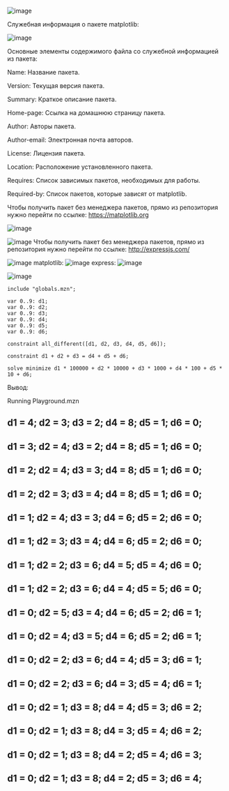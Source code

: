 ![image](https://github.com/user-attachments/assets/6c158b97-4e3c-4d2c-95ec-cce019e96037)

Служебная информация о пакете matplotlib:

![image](https://github.com/user-attachments/assets/27c588c9-7667-4c9b-90d6-5b7cb1b36560)

Основные элементы содержимого файла со служебной информацией из пакета:

Name: Название пакета.

Version: Текущая версия пакета.

Summary: Краткое описание пакета.

Home-page: Ссылка на домашнюю страницу пакета.

Author: Авторы пакета.

Author-email: Электронная почта авторов.

License: Лицензия пакета.

Location: Расположение установленного пакета.

Requires: Список зависимых пакетов, необходимых для работы.

Required-by: Список пакетов, которые зависят от matplotlib.

Чтобы получить пакет без менеджера пакетов, прямо из репозитория нужно перейти по ссылке: https://matplotlib.org




![image](https://github.com/user-attachments/assets/b1061b22-8d0c-428c-8bb1-d1fdf2b4bb1a)

![image](https://github.com/user-attachments/assets/055cea4b-127d-4e35-a900-5ffc04a2ee96)
Чтобы получить пакет без менеджера пакетов, прямо из репозитория нужно перейти по ссылке: http://expressjs.com/


![image](https://github.com/user-attachments/assets/775ce48d-2319-4157-aadb-a7695dfe8cc4)
matplotlib:
![image](https://github.com/user-attachments/assets/dff1d6ee-af31-4c7a-ac5d-f341b1cfa275)
express:
![image](https://github.com/user-attachments/assets/5d069fae-e8d6-4b65-91fd-15d415d46529)




![image](https://github.com/user-attachments/assets/711c54e7-302a-460f-9cff-81584ba07e76)

```MiniZinc
include "globals.mzn";

var 0..9: d1;  
var 0..9: d2; 
var 0..9: d3;  
var 0..9: d4; 
var 0..9: d5;  
var 0..9: d6; 

constraint all_different([d1, d2, d3, d4, d5, d6]);

constraint d1 + d2 + d3 = d4 + d5 + d6;  

solve minimize d1 * 100000 + d2 * 10000 + d3 * 1000 + d4 * 100 + d5 * 10 + d6;
```
Вывод:

Running Playground.mzn

d1 = 4;
d2 = 3;
d3 = 2;
d4 = 8;
d5 = 1;
d6 = 0;
----------
d1 = 3;
d2 = 4;
d3 = 2;
d4 = 8;
d5 = 1;
d6 = 0;
----------
d1 = 2;
d2 = 4;
d3 = 3;
d4 = 8;
d5 = 1;
d6 = 0;
----------
d1 = 2;
d2 = 3;
d3 = 4;
d4 = 8;
d5 = 1;
d6 = 0;
----------
d1 = 1;
d2 = 4;
d3 = 3;
d4 = 6;
d5 = 2;
d6 = 0;
----------
d1 = 1;
d2 = 3;
d3 = 4;
d4 = 6;
d5 = 2;
d6 = 0;
----------
d1 = 1;
d2 = 2;
d3 = 6;
d4 = 5;
d5 = 4;
d6 = 0;
----------
d1 = 1;
d2 = 2;
d3 = 6;
d4 = 4;
d5 = 5;
d6 = 0;
----------
d1 = 0;
d2 = 5;
d3 = 4;
d4 = 6;
d5 = 2;
d6 = 1;
----------
d1 = 0;
d2 = 4;
d3 = 5;
d4 = 6;
d5 = 2;
d6 = 1;
----------
d1 = 0;
d2 = 2;
d3 = 6;
d4 = 4;
d5 = 3;
d6 = 1;
----------
d1 = 0;
d2 = 2;
d3 = 6;
d4 = 3;
d5 = 4;
d6 = 1;
----------
d1 = 0;
d2 = 1;
d3 = 8;
d4 = 4;
d5 = 3;
d6 = 2;
----------
d1 = 0;
d2 = 1;
d3 = 8;
d4 = 3;
d5 = 4;
d6 = 2;
----------
d1 = 0;
d2 = 1;
d3 = 8;
d4 = 2;
d5 = 4;
d6 = 3;
----------
d1 = 0;
d2 = 1;
d3 = 8;
d4 = 2;
d5 = 3;
d6 = 4;
----------
